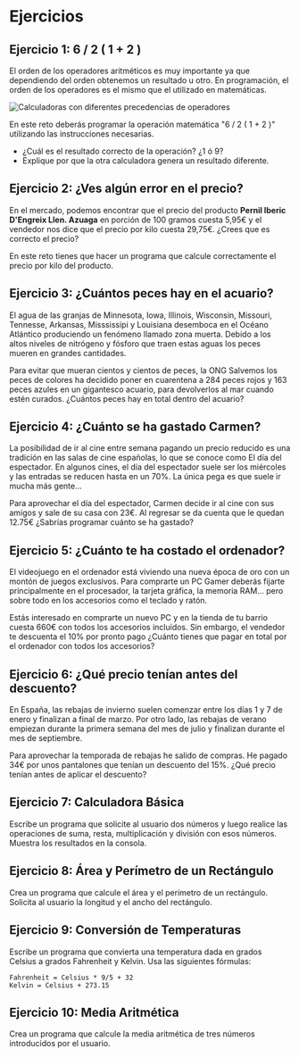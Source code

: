# Ejercicios

## Ejercicio 1:  6 / 2 ( 1 + 2 )
El orden de los operadores aritméticos es muy importante ya que dependiendo del orden obtenemos un resultado u otro. En programación, el orden de los operadores es el mismo que el utilizado en matemáticas.

![Calculadoras con diferentes precedencias de operadores](https://s1.eestatic.com/2019/06/06/actualidad/actualidad_404223507_130573023_1706x960.jpg)

En este reto deberás programar la operación matemática "6 / 2 ( 1 + 2 )" utilizando las instrucciones necesarias.
* ¿Cuál es el resultado correcto de la operación? ¿1 ó 9?
* Explique por que la otra calculadora genera un resultado diferente.

## Ejercicio 2: ¿Ves algún error en el precio?

En el mercado, podemos encontrar que el precio del producto **Pernil Iberic D'Engreix Llen. Azuaga** en porción de 100 gramos cuesta 5,95€ y el vendedor nos dice que el precio por kilo cuesta 29,75€. ¿Crees que es correcto el precio?

En este reto tienes que hacer un programa que calcule correctamente el precio por kilo del producto.

## Ejercicio 3: ¿Cuántos peces hay en el acuario?
El agua de las granjas de Minnesota, Iowa, Illinois, Wisconsin, Missouri, Tennesse, Arkansas, Misssissipi y Louisiana desemboca en el Océano Atlántico produciendo un fenómeno llamado zona muerta. Debido a los altos niveles de nitrógeno y fósforo que traen estas aguas los peces mueren en grandes cantidades.

Para evitar que mueran cientos y cientos de peces, la ONG Salvemos los peces de colores ha decidido poner en cuarentena a 284 peces rojos y 163 peces azules en un gigantesco acuario, para devolverlos al mar cuando estén curados. ¿Cuántos peces hay en total dentro del acuario?

## Ejercicio 4: ¿Cuánto se ha gastado Carmen?
La posibilidad de ir al cine entre semana pagando un precio reducido es una tradición en las salas de cine españolas, lo que se conoce como El día del espectador. En algunos cines, el día del espectador suele ser los miércoles y las entradas se reducen hasta en un 70%. La única pega es que suele ir mucha más gente...

Para aprovechar el día del espectador, Carmen decide ir al cine con sus amigos y sale de su casa con 23€. Al regresar se da cuenta que le quedan 12.75€ ¿Sabrías programar cuánto se ha gastado?

## Ejercicio 5: ¿Cuánto te ha costado el ordenador?
El videojuego en el ordenador está viviendo una nueva época de oro con un montón de juegos exclusivos. Para comprarte un PC Gamer deberás fijarte principalmente en el procesador, la tarjeta gráfica, la memoria RAM... pero sobre todo en los accesorios como el teclado y ratón.

Estás interesado en comprarte un nuevo PC y en la tienda de tu barrio cuesta 660€ con todos los accesorios incluidos. Sin embargo, el vendedor te descuenta el 10% por pronto pago ¿Cuánto tienes que pagar en total por el ordenador con todos los accesorios?

## Ejercicio 6: ¿Qué precio tenían antes del descuento?

En España, las rebajas de invierno suelen comenzar entre los días 1 y 7 de enero y finalizan a final de marzo. Por otro lado, las rebajas de verano empiezan durante la primera semana del mes de julio y finalizan durante el mes de septiembre.

Para aprovechar la temporada de rebajas he salido de compras. He pagado 34€ por unos pantalones que tenían un descuento del 15%. ¿Qué precio tenían antes de aplicar el descuento?

## Ejercicio 7: Calculadora Básica
Escribe un programa que solicite al usuario dos números y luego realice las operaciones de suma, resta, multiplicación y división con esos números. Muestra los resultados en la consola.

## Ejercicio 8: Área y Perímetro de un Rectángulo
Crea un programa que calcule el área y el perímetro de un rectángulo. Solicita al usuario la longitud y el ancho del rectángulo.

## Ejercicio 9: Conversión de Temperaturas
Escribe un programa que convierta una temperatura dada en grados Celsius a grados Fahrenheit y Kelvin. Usa las siguientes fórmulas:
```
Fahrenheit = Celsius * 9/5 + 32
Kelvin = Celsius + 273.15
```
## Ejercicio 10: Media Aritmética
Crea un programa que calcule la media aritmética de tres números introducidos por el usuario.

